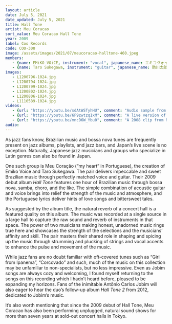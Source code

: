 ```yaml
---
layout: article
date: July 5, 2021
date_updated: July 5, 2021
title: Hall Tone
artist: Meu Coracao
sort_value: Meu Coracao Hall Tone
year: 2009
label: Coo Records
code: COO-300
image: /assets/images/2021/07/meucoracao-halltone-460.jpeg
members:
   - {name: EMiKO VOiCE, instrument: "vocal", japanese_name: エミコヴォイス, url: "http://www.emikovoice.com/"}
   - {name: Taro Sukegawa, instrument: "guitar", japanese_name: 助川太郎, url: "http://www.tarosukegawa.jp/"}
images:
   - L1200796-1024.jpg
   - L1200794-1024.jpg
   - L1200799-1024.jpg
   - L1200802-1024.jpg
   - L1200806-1024.jpg
   - L1110589-1024.jpg
videos: 
   - {url: "https://youtu.be/sdAtWSTyhHU", comment: "Audio sample from “Chega de Saudade”, track #16 from this album"}
   - {url: "https://youtu.be/6F9zwtzqIxM", comment: "A live version of “Pra Que Discutir Com Madame”, track #3 from this album"}
   - {url: "https://youtu.be/mncD6W_Ybu0", comment: "A 2008 clip from NHK showcasing Meu Coracao playing at an outdoor live concert"}
audio:
---
```

As jazz fans know, Brazilian music and bossa nova tunes are frequently present on jazz albums, playlists, and jazz bars, and Japan’s live scene is no exception. Naturally, Japanese jazz musicians and groups who specialize in Latin genres can also be found in Japan.

One such group is Meu Coração (“my heart” in Portuguese), the creation of Emiko Voice and Taro Sukegawa. The pair delivers impeccable and sweet Brazilian music through perfectly matched voice and guitar. Their 2009 debut album *Hall Tone* features one hour of Brazilian music through bossa nova, samba, choro, and the like. The simple combination of acoustic guitar and voice brings into relief the strength of the music and atmosphere, and the Portuguese lyrics deliver hints of love songs and bittersweet tales.

As suggested by the album title, the natural reverb of a concert hall is a featured quality on this album. The music was recorded at a single source in a large hall to capture the raw sound and reverb of instruments in that space. The power of two musicians making honest, unadorned music rings true here and showcases the strength of the selections and the musicians’ affinity and skill. The pair masters their shared role in shaping and spicing up the music through strumming and plucking of strings and vocal accents to enhance the pulse and movement of the music.

While jazz fans are no doubt familiar with oft-covered tunes such as “Girl from Ipanema”, “Corcovado” and such, much of the music on this collection may be unfamiliar to non-specialists, but no less impressive. Even as Jobim songs are always cozy and welcoming, I found myself returning to the songs on this recording which I hadn’t heard before, pleased to be expanding my horizons. Fans of the inimitable Antônio Carlos Jobim will also eager to hear the duo’s follow-up album *Hall Tone 2* from 2012, dedicated to Jobim’s music.

It’s also worth mentioning that since the 2009 debut of Hall Tone, Meu Coracao has also been performing unplugged, natural sound shows for more than seven years at sold-out concert halls in Tokyo.



